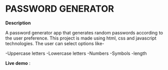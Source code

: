 # PASSWORD GENERATOR

**Description**

A password generator app that generates random passwords according to the user preference. This project is made using html, css and javascript technologies. The user can select options like-

-Uppercase letters
-Lowercase letters
-Numbers
-Symbols
-length

**Live demo** :
